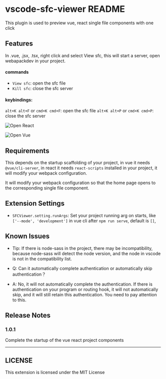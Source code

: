 # vscode-sfc-viewer README

This plugin is used to preview vue, react single file components with one click

## Features

In .vue, .jsx, .tsx, right click and select View sfc, this will start a server, open webapackdev in your project.

#### commands
* `View sfc`: open the sfc file
* `Kill sfc`: close the sfc server

#### keybindings: 

`alt+K alt+F` or `cmd+K cmd+F`: open the sfc file
`alt+K alt+P` or `cmd+K cmd+P`: close the sfc server

![Open React](https://vps-1253210315.cos.ap-shanghai.myqcloud.com/videoedit/qimeng/49cuxiao/202001113/open_react.gif)

![Open Vue](https://vps-1253210315.cos.ap-shanghai.myqcloud.com/videoedit/qimeng/49cuxiao/202001113/open_vue.gif)

## Requirements

This depends on the startup scaffolding of your project, in vue it needs `@vue/cli-server`, in react it needs `react-scripts` installed in your project, it will modify your webpack configuration.

It will modify your webpack configuration so that the home page opens to the corresponding single file component.

## Extension Settings

* `SFCViewer.setting.runArgs`: Set your project running arg on starts, like `['--mode', 'development']`  in vue cli after `npm run serve`, default is `[]`,

## Known Issues
* Tip: If there is node-sass in the project, there may be incompatibility, because node-sass will detect the node version, and the node in vscode is not in the compatibility list.

* Q: Can it automatically complete authentication or automatically skip authentication？
* A: No, it will not automatically complete the authentication. If there is authentication on your program or routing hook, it will not automatically skip, and it will still retain this authentication. You need to pay attention to this.

## Release Notes

### 1.0.1
Complete the startup of the vue react project components

-----------------------------------------------------------------------------------------------------------
## LICENSE
This extension is licensed under the MIT License